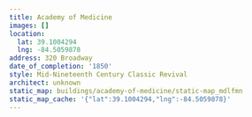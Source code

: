 ```yaml
---
title: Academy of Medicine
images: []
location:
  lat: 39.1004294
  lng: -84.5059878
address: 320 Broadway
date_of_completion: '1850'
style: Mid-Nineteenth Century Classic Revival
architect: unknown
static_map: buildings/academy-of-medicine/static-map_mdlfmn
static_map_cache: '{"lat":39.1004294,"lng":-84.5059878}'
---
```

